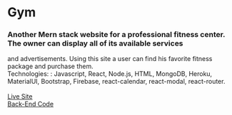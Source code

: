 # Gym

### Another Mern stack website for a professional fitness center. The owner can display all of its available services
and advertisements. Using this site a user can find his favorite fitness package and purchase them.
\
Technologies: : Javascript, React, Node.js, HTML, MongoDB, Heroku, MaterialUI, Bootstrap, Firebase, react-calendar,
react-modal, react-router.\
\
[Live Site](https://project-gym.netlify.app/)
\
[Back-End Code](https://github.com/ornob011/Gym-Backend)
